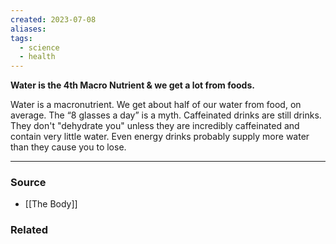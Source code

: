 ```yaml
---
created: 2023-07-08
aliases: 
tags:
  - science
  - health
---
```

**Water is the 4th Macro Nutrient & we get a lot from foods.**

Water is a macronutrient. We get about half of our water from food, on average. The “8 glasses a day” is a myth. Caffeinated drinks are still drinks. They don't "dehydrate you" unless they are incredibly caffeinated and contain very little water. Even energy drinks probably supply more water than they cause you to lose.

---

### Source
- [[The Body]]

### Related
